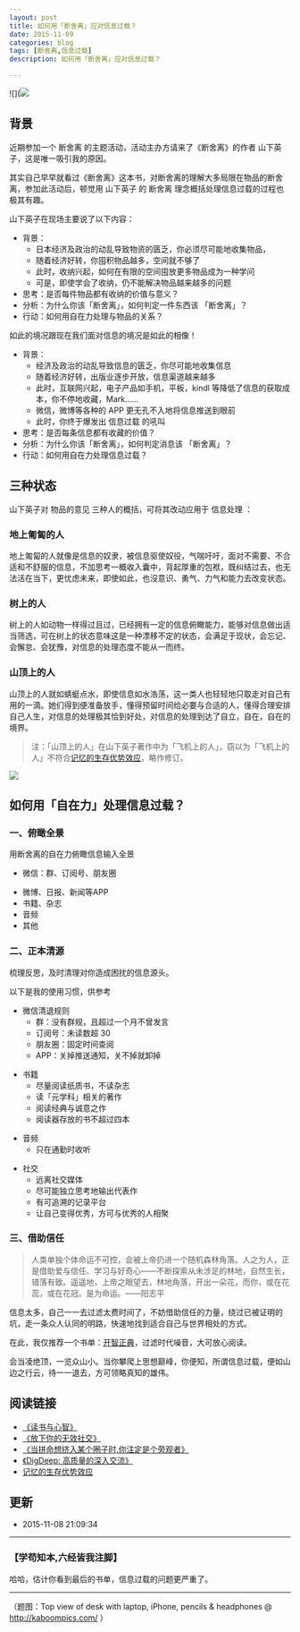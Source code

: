 ```yaml
---
layout: post
title: 如何用「断舍离」应对信息过载？
date: 2015-11-09
categories: blog
tags: [断舍离,信息过载]
description: 如何用「断舍离」应对信息过载？

---
```




![](![](http://openmindclub.qiniudn.com/cnfeat/image/duansheli.jpg)

## 背景 


近期参加一个 断舍离 的主题活动，活动主办方请来了《断舍离》的作者 山下英子，这是唯一吸引我的原因。

其实自己早早就看过《断舍离》这本书，对断舍离的理解大多局限在物品的断舍离，参加此活动后，顿觉用 山下英子 的 断舍离 理念概括处理信息过载的过程也极其有趣。

山下英子在现场主要说了以下内容：

- 背景：
	- 日本经济及政治的动乱导致物资的匮乏，你必须尽可能地收集物品，
	- 随着经济好转，你囤积物品越多，空间就不够了
	- 此时，收纳兴起，如何在有限的空间囤放更多物品成为一种学问
	- 可是，即使学会了收纳，仍不能解决物品越来越多的问题
- 思考：是否每件物品都有收纳的价值与意义？
- 分析：为什么你该「断舍离」，如何判定一件东西该 「断舍离」？
- 行动：如何用自在力处理与物品的关系？

如此的境况跟现在我们面对信息的境况是如此的相像！


- 背景：
	- 经济及政治的动乱导致信息的匮乏，你尽可能地收集信息
	- 随着经济好转，出版业逐步开放，信息渠道越来越多
	- 此时，互联网兴起，电子产品如手机，平板，kindl 等降低了信息的获取成本，你不停地收藏，Mark……
	- 微信，微博等各种的 APP 更无孔不入地将信息推送到眼前
	- 此时，你终于爆发出 信息过载 的吼叫
- 思考：是否每条信息都有收藏的价值？
- 分析：为什么你该「断舍离」，如何判定消息该 「断舍离」？
- 行动：如何用自在力处理信息过载？





## 三种状态

山下英子对 物品的意见 三种人的概括，可将其改动应用于 信息处理 ：

### 地上匍匐的人

地上匍匐的人就像是信息的奴隶，被信息驱使奴役，气喘吁吁，面对不需要、不合适和不舒服的信息，不加思考一概收入囊中，背起厚重的包袱，既纠结过去，也无法活在当下，更忧虑未来，即使如此，也沒意识、勇气、力气和能力去改变状态。

### 树上的人

树上的人如动物一样得过且过，已经拥有一定的信息俯瞰能力，能够对信息做出适当筛选，可在树上的状态意味这是一种漂移不定的状态，会满足于现状，会忘记、会懈怠、会犹豫，对信息的处理态度不能从一而终。


### 山顶上的人

山顶上的人就如蜻蜓点水，即使信息如水浩荡，这一类人也轻轻地只取走对自己有用的一滴。她们得到便准备放手，懂得预留时间给必要与合适的人，懂得合理安排自己人生，对信息的处理极其恰到好处，对信息的处理到达了自立，自在，自在的境界。

>注：「山顶上的人」在山下英子著作中为「飞机上的人」，窃以为「飞机上的人」不符合[记忆的生存优势效应](http://www.nssd.org/articles/article_detail.aspx?id=41962886)，略作修订。


![](http://openmindclub.qiniudn.com/cnfeat/image/duansheli2.jpg)


## 如何用「自在力」处理信息过载？


### 一、俯瞰全景


用断舍离的自在力俯瞰信息输入全景


* 微信：群、订阅号、朋友圈
+ 微博、日报、新闻等APP
+ 书籍、杂志
+ 音频
+ 其他


### 二、正本清源


梳理反思，及时清理对你造成困扰的信息源头。

以下是我的使用习惯，供参考

- 微信清退规则
	* 群：没有群规，且超过一个月不曾发言
	* 订阅号：未读数超 30 
	* 朋友圈：固定时间查阅
	*  APP：关掉推送通知，关不掉就卸掉
+ 书籍
	* 尽量阅读纸质书，不读杂志
	* 读「元学科」相关的著作
	* 阅读经典与诚意之作
	* 阅读器存放的书不超过四本	
- 音频
	+ 只在通勤时收听
+ 社交
	* 远离社交媒体
	* 尽可能独立思考地输出代表作
	* 有可追溯的记录平台
	* 让自己变得优秀，方可与优秀的人相聚

### 三、借助信任

>人类单独个体命运不可控，会被上帝扔进一个随机森林角落。人之为人，正是借助爱与信任、学习与好奇心——不断探索从未涉足的林地，自然生长，错落有致。遥遥地，上帝之眼望去，林地角落，开出一朵花，而你，或在花蕊，或在花冠。是为命运。——阳志平

信息太多，自己一一去过滤太费时间了，不妨借助信任的力量，绕过已被证明的坑，走一条众人认同的明路，快速地找到适合自己与世界相处的方式。

在此，我仅推荐一个书单：[开智正典](http://www.douban.com/doulist/41691053/)，过滤时代噪音，大可放心阅读。

会当凌绝顶，一览众山小。当你攀爬上思想巅峰，你便知，所谓信息过载，便如山边之行云，待一一退去，方可领略真知的雄伟。



## 阅读链接


- [《读书与心智》](http://t.cn/RUCnEdB)
- [《放下你的无效社交》](http://weibo.com/p/1001603830759168318952)
- [《当拼命想挤入某个圈子时,你注定是个旁观者》](http://blog.zhgdg.org/2014-04/gt24-cycles/)
- [《DigDeep: 高质量的深入交流》](http://www.douban.com/note/313673515/)
- [记忆的生存优势效应](http://www.nssd.org/articles/article_detail.aspx?id=41962886)

## 更新

- 2015-11-08 21:09:34

----

### **【学苟知本,六经皆我注脚】**


哈哈，估计你看到最后的书单，信息过载的问题更严重了。


----

（题图：Top view of desk with laptop, iPhone, pencils & headphones @ http://kaboompics.com/ ）









